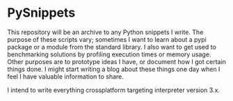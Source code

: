 # PySnippets

This repository will be an archive to any Python snippets I write.
The purpose of these scripts vary; sometimes I want to learn about a pypi package or a module from the standard library.
I also want to get used to benchmarking solutions by profiling execution times or memory usage.
Other purposes are to prototype ideas I have, or document how I got certain things done. I might start writing a blog about these things one day when I feel I have valuable information to share.

I intend to write everything crossplatform targeting interpreter version 3.x.
